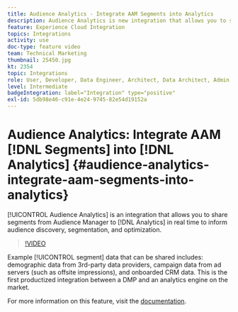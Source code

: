 ```yaml
---
title: Audience Analytics - Integrate AAM Segments into Analytics
description: Audience Analytics is new integration that allows you to share segments from Audience Manager (AAM) to Analytics (AA) in real-time to inform audience discovery, segmentation, and optimization.
feature: Experience Cloud Integration
topics: Integrations
activity: use
doc-type: feature video
team: Technical Marketing
thumbnail: 25450.jpg
kt: 2354
topic: Integrations
role: User, Developer, Data Engineer, Architect, Data Architect, Admin, Leader
level: Intermediate
badgeIntegration: label="Integration" type="positive"
exl-id: 5db98e46-c91e-4e24-9745-82e54d19152a
---
```

# Audience Analytics: Integrate AAM [!DNL Segments] into [!DNL Analytics] {#audience-analytics-integrate-aam-segments-into-analytics}

[!UICONTROL Audience Analytics] is an integration that allows you to share segments from Audience Manager to [!DNL Analytics] in real time to inform audience discovery, segmentation, and optimization.

>[!VIDEO](https://video.tv.adobe.com/v/25450/?quality=12&learn=on)

Example [!UICONTROL segment] data that can be shared includes: demographic data from 3rd-party data providers, campaign data from ad servers (such as offsite impressions), and onboarded CRM data. This is the first productized integration between a DMP and an analytics engine on the market.

For more information on this feature, visit the [documentation](https://experienceleague.adobe.com/docs/analytics/integration/audience-analytics/mc-audiences-aam.html).
